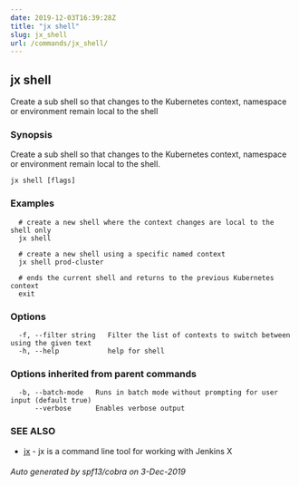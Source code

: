 ```yaml
---
date: 2019-12-03T16:39:28Z
title: "jx shell"
slug: jx_shell
url: /commands/jx_shell/
---
```

## jx shell

Create a sub shell so that changes to the Kubernetes context, namespace or environment remain local to the shell

### Synopsis

Create a sub shell so that changes to the Kubernetes context, namespace or environment remain local to the shell.

```
jx shell [flags]
```

### Examples

```
  # create a new shell where the context changes are local to the shell only
  jx shell
  
  # create a new shell using a specific named context
  jx shell prod-cluster
  
  # ends the current shell and returns to the previous Kubernetes context
  exit
```

### Options

```
  -f, --filter string   Filter the list of contexts to switch between using the given text
  -h, --help            help for shell
```

### Options inherited from parent commands

```
  -b, --batch-mode   Runs in batch mode without prompting for user input (default true)
      --verbose      Enables verbose output
```

### SEE ALSO

* [jx](/commands/jx/)	 - jx is a command line tool for working with Jenkins X

###### Auto generated by spf13/cobra on 3-Dec-2019

